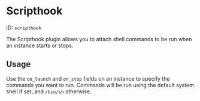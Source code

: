 # Scripthook
ID: `scripthook`

The Scripthook plugin allows you to attach shell commands to be run when an instance starts or stops.

## Usage
Use the `on_launch` and `on_stop` fields on an instance to specify the commands you want to run. Commands will be run using the default system shell if set, and `/bin/sh` otherwise.
